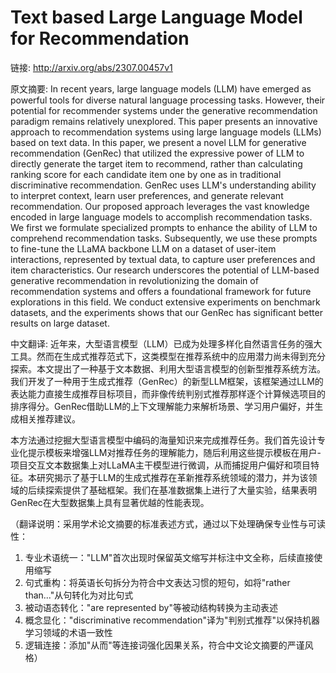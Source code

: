 # Text based Large Language Model for Recommendation

链接: http://arxiv.org/abs/2307.00457v1

原文摘要:
In recent years, large language models (LLM) have emerged as powerful tools
for diverse natural language processing tasks. However, their potential for
recommender systems under the generative recommendation paradigm remains
relatively unexplored. This paper presents an innovative approach to
recommendation systems using large language models (LLMs) based on text data.
In this paper, we present a novel LLM for generative recommendation (GenRec)
that utilized the expressive power of LLM to directly generate the target item
to recommend, rather than calculating ranking score for each candidate item one
by one as in traditional discriminative recommendation. GenRec uses LLM's
understanding ability to interpret context, learn user preferences, and
generate relevant recommendation. Our proposed approach leverages the vast
knowledge encoded in large language models to accomplish recommendation tasks.
We first we formulate specialized prompts to enhance the ability of LLM to
comprehend recommendation tasks. Subsequently, we use these prompts to
fine-tune the LLaMA backbone LLM on a dataset of user-item interactions,
represented by textual data, to capture user preferences and item
characteristics. Our research underscores the potential of LLM-based generative
recommendation in revolutionizing the domain of recommendation systems and
offers a foundational framework for future explorations in this field. We
conduct extensive experiments on benchmark datasets, and the experiments shows
that our GenRec has significant better results on large dataset.

中文翻译:
近年来，大型语言模型（LLM）已成为处理多样化自然语言任务的强大工具。然而在生成式推荐范式下，这类模型在推荐系统中的应用潜力尚未得到充分探索。本文提出了一种基于文本数据、利用大型语言模型的创新型推荐系统方法。我们开发了一种用于生成式推荐（GenRec）的新型LLM框架，该框架通过LLM的表达能力直接生成推荐目标项目，而非像传统判别式推荐那样逐个计算候选项目的排序得分。GenRec借助LLM的上下文理解能力来解析场景、学习用户偏好，并生成相关推荐建议。

本方法通过挖掘大型语言模型中编码的海量知识来完成推荐任务。我们首先设计专业化提示模板来增强LLM对推荐任务的理解能力，随后利用这些提示模板在用户-项目交互文本数据集上对LLaMA主干模型进行微调，从而捕捉用户偏好和项目特征。本研究揭示了基于LLM的生成式推荐在革新推荐系统领域的潜力，并为该领域的后续探索提供了基础框架。我们在基准数据集上进行了大量实验，结果表明GenRec在大型数据集上具有显著优越的性能表现。

（翻译说明：采用学术论文摘要的标准表述方式，通过以下处理确保专业性与可读性：
1. 专业术语统一："LLM"首次出现时保留英文缩写并标注中文全称，后续直接使用缩写
2. 句式重构：将英语长句拆分为符合中文表达习惯的短句，如将"rather than..."从句转化为对比句式
3. 被动语态转化："are represented by"等被动结构转换为主动表述
4. 概念显化："discriminative recommendation"译为"判别式推荐"以保持机器学习领域的术语一致性
5. 逻辑连接：添加"从而"等连接词强化因果关系，符合中文论文摘要的严谨风格）
